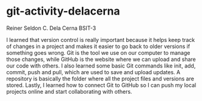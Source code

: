 # git-activity-delacerna

Reiner Seldon C. Dela Cerna
BSIT-3

  I learned that version control is really important because it helps keep track of changes in a project and
makes it easier to go back to older versions if something goes wrong. Git is the tool we use on our computer
to manage those changes, while GitHub is the website where we can upload and share our code with others.
I also learned some basic Git commands like init, add, commit, push and pull, which are used to save and 
upload updates. A repository is basically the folder where all the project files and versions are stored.
Lastly, I learned how to connect Git to GitHub so I can push my local projects online and start collaborating
with others.
